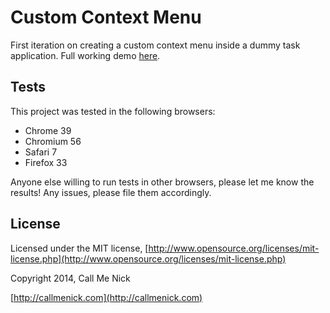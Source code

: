 # Custom Context Menu

First iteration on creating a custom context menu inside a dummy task application. Full working demo [here](http://codepen.io/callmenick/pen/xbaWdB).

## Tests

This project was tested in the following browsers:

* Chrome 39
* Chromium 56
* Safari 7
* Firefox 33

Anyone else willing to run tests in other browsers, please let me know the results! Any issues, please file them accordingly.

## License

Licensed under the MIT license, [http://www.opensource.org/licenses/mit-license.php](http://www.opensource.org/licenses/mit-license.php)

Copyright 2014, Call Me Nick

[http://callmenick.com](http://callmenick.com)
